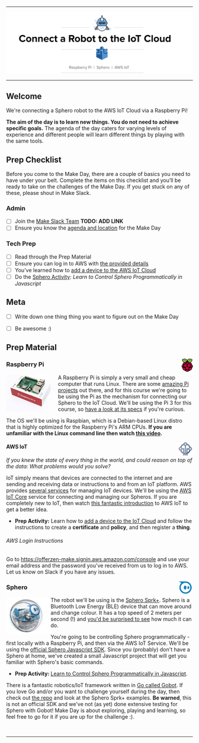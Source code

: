 
------

<img src="assets/banner.png"/>

------

## Welcome

We're connecting a Sphero robot to the AWS IoT Cloud via a Raspberry Pi!

<b>The aim of the day is to learn new things. You do not need to achieve specific goals.</b> The agenda of the day caters for varying levels of experience and different people will learn different things by playing with the same tools.

## Prep Checklist

Before you come to the Make Day, there are a couple of basics you need to have under your belt. Complete the items on this checklist and you’ll be ready to take on the challenges of the Make Day. If you get stuck on any of these, please shout in Make Slack.

### Admin

- [ ] Join the [Make Slack Team]() <b>TODO: ADD LINK</b>
- [ ] Ensure you know the [agenda and location](agenda.md) for the Make Day

### Tech Prep

- [ ] Read through the Prep Material
- [ ] Ensure you can log in to AWS with [the provided details](#aws-login-instructions)
- [ ] You've learned how to [add a device to the AWS IoT Cloud](#aws-iot)
- [ ] Do the [Sphero Activity](https://github.com/OfferZen-Make/iot_robots-control_virtual_sphero_javascript): <i>Learn to Control Sphero Programmatically in Javascript</i>

## Meta

- [ ] Write down one thing thing you want to figure out on the Make Day
- [ ] Be awesome :)


## Prep Material

<img src="assets/raspberry_pi_logo.png" width="30" height="35" align="right" />

### Raspberry Pi

<img src="assets/pi3.jpg" width="140" height="100" align="left" />

A Raspberry Pi is simply a very small and cheap computer that runs Linux. There are some
[amazing Pi projects](http://www.trustedreviews.com/opinion/best-raspberry-pi-projects-pi-3-pi-zero-2949390) out there, and for this course we're going to be using the Pi as the mechanism for connecting our Sphero to the IoT Cloud. We'll be using the Pi 3 for this course, so [have a look at its specs](https://www.raspberrypi.org/products/raspberry-pi-3-model-b/) if you're curious.

The OS we'll be using is Raspbian, which is a Debian-based Linux distro that is highly optimized for the Raspberry Pi's ARM CPUs. <b>If you are unfamiliar with the Linux command line then watch [this video](https://www.youtube.com/watch?v=RuusmAGbnOo).</b>

<img src="assets/aws_iot_logo.png" width="40" height="40" align="right" />

#### AWS IoT

<i>If you knew the state of every thing in the world, and could reason on top of the data: What problems would you solve?</i>

IoT simply means that devices are connected to the internet and are sending and receiving data or instructions to and from an IoT platform. AWS provides [several services](https://aws.amazon.com/iot/) for managing IoT devices. We'll be using the [AWS IoT Core](https://aws.amazon.com/iot-core/) service for connecting and managing our Spheros. If you are completely new to IoT, then watch <u>[this fantastic introduction](https://www.youtube.com/watch?v=WAp6FHbhYCk)</u> to AWS IoT to get a better idea.

* <b>Prep Activity:</b> Learn how to [add a device to the IoT Cloud](https://www.youtube.com/watch?v=sq_l2J4oyLU) and follow the instructions to create a <b>certificate</b> and <b>policy</b>, and then register a <b>thing</b>.

###### AWS Login Instructions

Go to https://offerzen-make.signin.aws.amazon.com/console and use your email address and the password you've received from us to log in to AWS. Let us know on Slack if you have any issues.

<img src="assets/sphero_logo.jpg" width="40" height="40" align="right" />

### Sphero

<img src="assets/sphero.jpg" width="120" height="100" align="left" />

The robot we'll be using is the [Sphero Sprk+](https://www.sphero.com/sprk-plus). Sphero is a Bluetooth Low Energy (BLE) device that can move around and change colour. It has a top speed of 2 meters per second (!) and [you'd be surprised to see](https://www.youtube.com/watch?v=1S5lUDvlu3A) how much it can do.

You're going to be controlling Sphero programmatically - first locally with a Raspberry Pi, and then via the AWS IoT Service. We'll be using the [official Sphero Javascript SDK](https://github.com/orbotix/sphero.js). Since you (probably) don't have a Sphero at home, we've created a small Javascript project that will get you familiar with Sphero's basic commands.

* <b>Prep Activity: </b> [Learn to Control Sphero Programmatically in Javascript](https://github.com/OfferZen-Make/iot_robots-control_virtual_sphero_javascript).

There is a fantastic robotics/IoT framework written in [Go called Gobot](https://gobot.io/). If you love Go and/or you want to challenge yourself during the day, then check out [the repo](https://github.com/hybridgroup/gobot) and look at the Sphero Sprk+ examples. <b>Be warned</b>, this is not an official SDK and we've not (as yet) done extensive testing for Sphero with Gobot! Make Day is about exploring, playing and learning, so feel free to go for it if you are up for the challenge :).

<br>

-----